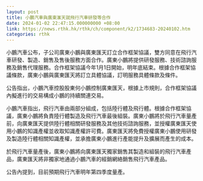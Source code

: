 ```yaml
---
layout: post
title: 小鵬汽車與廣東滙天就飛行汽車研發等合作
date: 2024-01-02 22:47:15.000000000 +08:00
link: https://news.rthk.hk/rthk/ch/component/k2/1734683-20240102.htm
categories: rthk
---
```


小鵬汽車公布，子公司廣東小鵬與廣東匯天訂立合作框架協議，雙方同意在飛行汽車研發、製造、銷售及售後服務方面合作。廣東小鵬將提供研發服務、技術諮詢服務及銷售代理服務。合作框架協議今年1月1日開始，明年底結束。根據合作框架協議條款，廣東小鵬與廣東匯天將訂立具體協議，訂明服務具體條款及條件。

公告指出，小鵬汽車控股股東何小鵬控制廣東匯天，根據上市規則，合作框架協議內擬進行的交易構成小鵬的持續關連交易。

小鵬汽車指出，飛行汽車由兩部分組成，包括陸行體及飛行體。根據合作框架協議，廣東小鵬將負責陸行體製造及飛行汽車最後組裝。廣東小鵬將於飛行汽車量產前，向廣東匯天提供陸行體相關研發服務及其他技術諮詢服務，並授權廣東匯天使用小鵬的知識產權並收取知識產權許可費。廣東匯天將免費授權廣東小鵬使用研發及製造陸行體相關知識產權，並承擔廣東小鵬進行產能提升及擴展而產生的成本。

於飛行汽車量產後，廣東小鵬將向廣東匯天獨家銷售其製造和組裝的飛行汽車產品，廣東匯天將非獨家地通過小鵬汽車的經銷網絡銷售飛行汽車產品。

公告內提到，目前預期飛行汽車明年第四季度量產。

